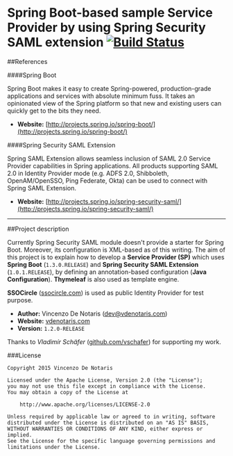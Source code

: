 Spring Boot-based sample Service Provider by using Spring Security SAML extension [![Build Status](https://travis-ci.org/vdenotaris/spring-boot-security-saml-sample.svg?branch=master)](https://travis-ci.org/vdenotaris/spring-boot-security-saml-sample)
====================

##References

####Spring Boot

Spring Boot makes it easy to create Spring-powered, production-grade applications and services with absolute minimum fuss. It takes an opinionated view of the Spring platform so that new and existing users can quickly get to the bits they need.

- **Website:** [http://projects.spring.io/spring-boot/](http://projects.spring.io/spring-boot/)

####Spring Security SAML Extension

Spring SAML Extension allows seamless inclusion of SAML 2.0 Service Provider capabilities in Spring applications. All products supporting SAML 2.0 in Identity Provider mode (e.g. ADFS 2.0, Shibboleth, OpenAM/OpenSSO, Ping Federate, Okta) can be used to connect with Spring SAML Extension.

- **Website:** [http://projects.spring.io/spring-security-saml/](http://projects.spring.io/spring-security-saml/)

---------

##Project description

Currently Spring Security SAML module doesn't provide a starter for Spring Boot. Moreover, its configuration is XML-based as of this writing. The aim of this project is to explain how to develop a **Service Provider (SP)** which uses **Spring Boot** (`1.3.0.RELEASE`) and **Spring Security SAML Extension** (`1.0.1.RELEASE`), by defining an annotation-based configuration (**Java Configuration**). **Thymeleaf** is also used as template engine.

**SSOCircle** ([ssocircle.com](http://www.ssocircle.com/en/portfolio/publicidp/)) is used as public Identity Provider for test purpose.

- **Author:** Vincenzo De Notaris ([dev@vdenotaris.com](mailto://dev@vdenotaris.com))
- **Website:** [vdenotaris.com](http://vdenotaris.com)
- **Version:**  ` 1.2.0-RELEASE `

Thanks to *Vladimír Schäfer* ([github.com/vschafer](https://github.com/vschafer)) for supporting my work.

###License

    Copyright 2015 Vincenzo De Notaris

	Licensed under the Apache License, Version 2.0 (the "License");
	you may not use this file except in compliance with the License.
	You may obtain a copy of the License at

	    http://www.apache.org/licenses/LICENSE-2.0

	Unless required by applicable law or agreed to in writing, software
	distributed under the License is distributed on an "AS IS" BASIS,
	WITHOUT WARRANTIES OR CONDITIONS OF ANY KIND, either express or implied.
	See the License for the specific language governing permissions and
	limitations under the License.



